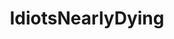 ---
title: IdiotsNearlyDying
crosslinks:
- WTF
- SweatyPalms
- nonononoyes
- nononono
- HadToHurt
- OSHA
- WinStupidPrizes
- killthecameraman
- therewasanattempt
- PraiseTheCameraMan
- gifs
- motorcycles
- Portland
- turning
- gifsthatendtoosoon
- whitepeoplegifs
- OHSA
- creepy
- AdrenalinePorn
---